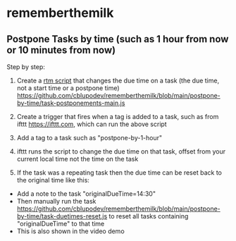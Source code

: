 # rememberthemilk

## Postpone Tasks by time (such as 1 hour from now or 10 minutes from now)

Step by step:

1. Create a [rtm script](https://www.rememberthemilk.com/services/milkscript/) that changes the due time on a task (the due time, not a start time or a postpone time) https://github.com/cblupodev/rememberthemilk/blob/main/postpone-by-time/task-postponements-main.js

2. Create a trigger that fires when a tag is added to a task, such as from ifttt https://ifttt.com, which can run the above script

3. Add a tag to a task such as "postpone-by-1-hour"

4. ifttt runs the script to change the due time on that task, offset from your current local time not the time on the task

5. If the task was a repeating task then the due time can be reset back to the original time like this:
- Add a note to the task "originalDueTime=14:30"
- Then manually run the task https://github.com/cblupodev/rememberthemilk/blob/main/postpone-by-time/task-duetimes-reset.js to reset all tasks containing "originalDueTime" to that time
- This is also shown in the video demo
